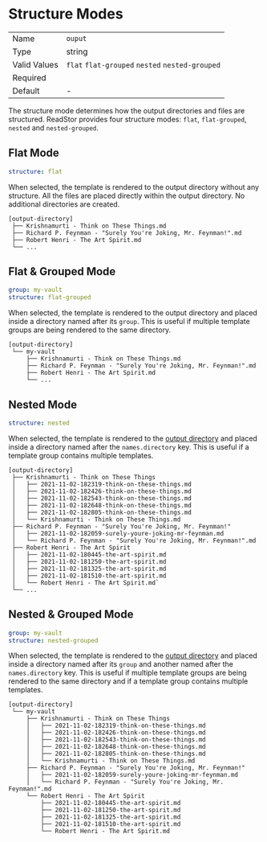 # Structure Modes

|              |                                                 |
| ------------ | ----------------------------------------------- |
| Name         | `ouput`                                         |
| Type         | string                                          |
| Valid Values | `flat` `flat-grouped` `nested` `nested-grouped` |
| Required     | <i class="fa fa-check"></i>                     |
| Default      | -                                               |

The structure mode determines how the output directories and files are
structured. ReadStor provides four structure modes: `flat`, `flat-grouped`,
`nested` and `nested-grouped`.

## Flat Mode

```yaml
structure: flat
```

When selected, the template is rendered to the output directory without any
structure. All the files are placed directly within the output directory. No
additional directories are created.

```plaintext
[output-directory]
 ├── Krishnamurti - Think on These Things.md
 ├── Richard P. Feynman - "Surely You're Joking, Mr. Feynman!".md
 ├── Robert Henri - The Art Spirit.md
 └── ...
```

## Flat & Grouped Mode

```yaml
group: my-vault
structure: flat-grouped
```

When selected, the template is rendered to the output directory and placed
inside a directory named after its `group`. This is useful if multiple template
groups are being rendered to the same directory.

```plaintext
[output-directory]
 └── my-vault
     ├── Krishnamurti - Think on These Things.md
     ├── Richard P. Feynman - "Surely You're Joking, Mr. Feynman!".md
     ├── Robert Henri - The Art Spirit.md
     └── ...
```

## Nested Mode

```yaml
structure: nested
```

When selected, the template is rendered to the
[output directory][output-directory] and placed inside a directory named after
the `names.directory` key. This is useful if a template group contains multiple
templates.

```plaintext
[output-directory]
 ├── Krishnamurti - Think on These Things
 │   ├── 2021-11-02-182319-think-on-these-things.md
 │   ├── 2021-11-02-182426-think-on-these-things.md
 │   ├── 2021-11-02-182543-think-on-these-things.md
 │   ├── 2021-11-02-182648-think-on-these-things.md
 │   ├── 2021-11-02-182805-think-on-these-things.md
 │   └── Krishnamurti - Think on These Things.md
 ├── Richard P. Feynman - "Surely You're Joking, Mr. Feynman!"
 │   ├── 2021-11-02-182059-surely-youre-joking-mr-feynman.md
 │   └── Richard P. Feynman - "Surely You're Joking, Mr. Feynman!".md
 ├── Robert Henri - The Art Spirit
 │   ├── 2021-11-02-180445-the-art-spirit.md
 │   ├── 2021-11-02-181250-the-art-spirit.md
 │   ├── 2021-11-02-181325-the-art-spirit.md
 │   ├── 2021-11-02-181510-the-art-spirit.md
 │   └── Robert Henri - The Art Spirit.md`
 └── ...
```

## Nested & Grouped Mode

```yaml
group: my-vault
structure: nested-grouped
```

When selected, the template is rendered to the
[output directory][output-directory] and placed inside a directory named after
its `group` and another named after the `names.directory` key. This is useful
if multiple template groups are being rendered to the same directory and if a
template group contains multiple templates.

```plaintext
[output-directory]
 └── my-vault
     ├── Krishnamurti - Think on These Things
     │   ├── 2021-11-02-182319-think-on-these-things.md
     │   ├── 2021-11-02-182426-think-on-these-things.md
     │   ├── 2021-11-02-182543-think-on-these-things.md
     │   ├── 2021-11-02-182648-think-on-these-things.md
     │   ├── 2021-11-02-182805-think-on-these-things.md
     │   └── Krishnamurti - Think on These Things.md
     ├── Richard P. Feynman - "Surely You're Joking, Mr. Feynman!"
     │   ├── 2021-11-02-182059-surely-youre-joking-mr-feynman.md
     │   └── Richard P. Feynman - "Surely You're Joking, Mr. Feynman!".md
     └── Robert Henri - The Art Spirit
         ├── 2021-11-02-180445-the-art-spirit.md
         ├── 2021-11-02-181250-the-art-spirit.md
         ├── 2021-11-02-181325-the-art-spirit.md
         ├── 2021-11-02-181510-the-art-spirit.md
         └── Robert Henri - The Art Spirit.md
```

[output-directory]: ../00-intro/02-01-global.md#--output-directory-path
